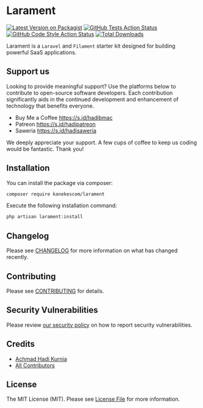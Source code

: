# Larament

[![Latest Version on Packagist](https://img.shields.io/packagist/v/kanekescom/larament.svg?style=flat-square)](https://packagist.org/packages/kanekescom/larament)
[![GitHub Tests Action Status](https://img.shields.io/github/actions/workflow/status/kanekescom/larament/run-tests.yml?branch=main&label=tests&style=flat-square)](https://github.com/kanekescom/larament/actions?query=workflow%3Arun-tests+branch%3Amain)
[![GitHub Code Style Action Status](https://img.shields.io/github/actions/workflow/status/kanekescom/larament/fix-php-code-style-issues.yml?branch=main&label=code%20style&style=flat-square)](https://github.com/kanekescom/larament/actions?query=workflow%3A"Fix+PHP+code+style+issues"+branch%3Amain)
[![Total Downloads](https://img.shields.io/packagist/dt/kanekescom/larament.svg?style=flat-square)](https://packagist.org/packages/kanekescom/larament)

Larament is a `Laravel` and `Filament` starter kit designed for building powerful SaaS applications.

## Support us

Looking to provide meaningful support? Use the platforms below to contribute to open-source software developers. Each contribution significantly aids in the continued development and enhancement of technology that benefits everyone.

- Buy Me a Coffee https://s.id/hadibmac
- Patreon https://s.id/hadipatreon
- Saweria https://s.id/hadisaweria

We deeply appreciate your support. A few cups of coffee to keep us coding would be fantastic. Thank you!

## Installation

You can install the package via composer:

```bash
composer require kanekescom/larament
```

Execute the following installation command:

```bash
php artisan larament:install
```

## Changelog

Please see [CHANGELOG](CHANGELOG.md) for more information on what has changed recently.

## Contributing

Please see [CONTRIBUTING](CONTRIBUTING.md) for details.

## Security Vulnerabilities

Please review [our security policy](../../security/policy) on how to report security vulnerabilities.

## Credits

- [Achmad Hadi Kurnia](https://github.com/kanekescom)
- [All Contributors](../../contributors)

## License

The MIT License (MIT). Please see [License File](LICENSE.md) for more information.
